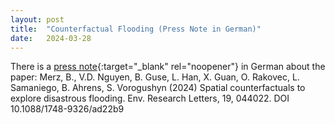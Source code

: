 ```yaml
---
layout: post
title:  "Counterfactual Flooding (Press Note in German)"
date:   2024-03-28
---
```


There is a [press note](https://www.gfz-potsdam.de/presse/meldungen/detailansicht/was-waere-wenn-der-starkregen-50-kilometer-entfernt-niedergegangen-waere){:target="_blank" rel="noopener"} in German about the paper:
Merz, B., V.D. Nguyen, B. Guse, L. Han, X. Guan, O. Rakovec, L. Samaniego, B. Ahrens, S. Vorogushyn (2024) Spatial counterfactuals to explore disastrous flooding. Env. Research Letters, 19, 044022. DOI 10.1088/1748-9326/ad22b9

